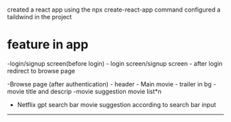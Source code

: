 #
created a react app using the npx create-react-app command
configured a taildwind in the project 

# feature in app 
-login/signup screen(before login)
    - login screen/signup screen
    - after login redirect to browse page

-Browse page (after authentication)
    - header
    - Main movie
        - trailer in bg
        - movie title and descrip
        -movie suggestion
            movie list*n

- Netflix gpt
    search bar
    movie suggestion according to search bar input


-----------------------------------------------------------------------------------------------
